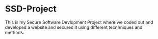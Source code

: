 # SSD-Project
This is my Secure Software Devlopment Project where we coded out and developed a website and secured it using different tecnhniques and methods.

